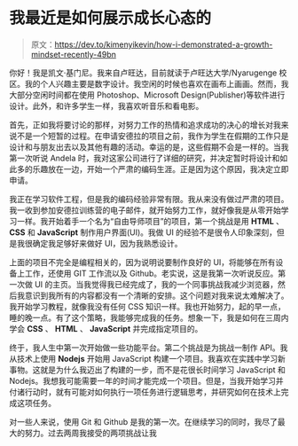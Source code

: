 # 我最近是如何展示成长心态的

> 原文：<https://dev.to/kimenyikevin/how-i-demonstrated-a-growth-mindset-recently-49bn>

你好！我是凯文·基门尼。我来自卢旺达，目前就读于卢旺达大学/Nyarugenge 校区。我的个人兴趣主要是数字设计。我空闲的时候也喜欢在画布上画画。然而，我大部分空闲时间都在使用 Photoshop、Microsoft Design(Publisher)等软件进行设计。此外，和许多学生一样，我喜欢听音乐和看电影。

首先，正如我将要讨论的那样，对努力工作的热情和追求成功的决心的增长对我来说不是一个短暂的过程。在申请安德拉的项目之前，我作为学生在假期的工作只是设计和与朋友出去以及其他有趣的活动。幸运的是，这些假期不会是一样的。当我第一次听说 Andela 时，我对这家公司进行了详细的研究，并决定暂时将设计和如此多的乐趣放在一边，开始一个严肃的编码生涯。正是因为这个原因，我决定立即申请。

我正在学习软件工程，但是我的编码经验非常有限。我从来没有做过严肃的项目。我一收到参加安德拉训练营的电子邮件，就开始努力工作，就好像我是从零开始学习一样。我开始着手一个名为“自由导师项目”的项目，第一个挑战是用 **HTML** 、 **CSS** 和 **JavaScript** 制作用户界面(UI)。我做 UI 的经验不是很令人印象深刻，但是我很确定我足够好来做好 UI，因为我熟悉设计。

上面的项目不完全是编程相关的，因为说明说要制作良好的 UI，将能够在所有设备上工作，还使用 GIT 工作流以及 Github。老实说，这是我第一次听说反应。第一次做 UI 的主页。当我觉得我已经完成了，我的一个同事挑战我减少浏览器，然后我意识到我所有的内容都没有一个清晰的安排。这个问题对我来说太难解决了。我开始学习教程，就像我没有任何 CSS 知识一样。我也开始努力，起的早一点，睡的晚一点。有了这个策略，我能够完成我的任务。想象一下，我是如何在三周内学会 **CSS** 、 **HTML** 、 **JavaScript** 并完成指定项目的。

终于，我人生中第一次开始做一些功能平台。第二个挑战是为挑战一制作 API。我从技术上使用 **Nodejs** 开始用 JavaScript 构建一个项目。我喜欢在实践中学习新事物。这就是为什么我迈出了构建的一步，而不是花很长时间学习 JavaScript 和 Nodejs。我想我可能需要一年的时间才能完成一个项目。但是，当我开始学习并付诸行动时，就有可能对如何执行一项任务进行逻辑思考，并研究如何在技术上完成这项任务。

对一些人来说，使用 Git 和 Github 是我的第一次。在继续学习的同时，我尽了最大的努力。过去两周我接受的两项挑战让我